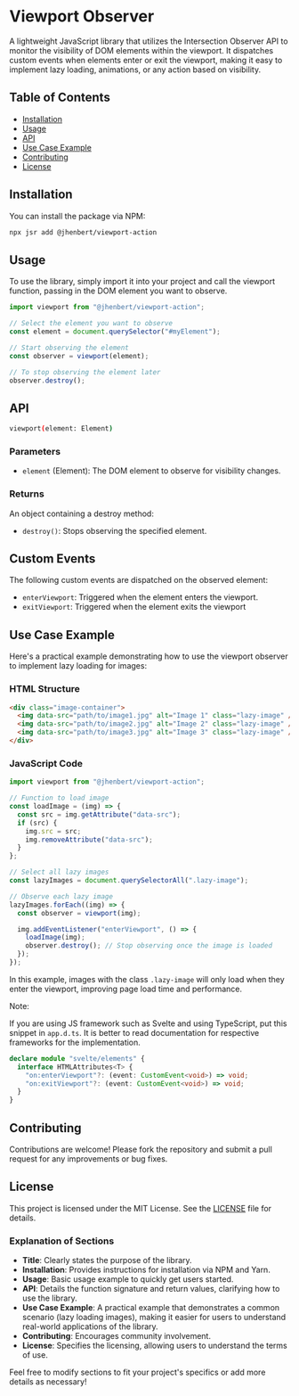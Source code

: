 # Viewport Observer

A lightweight JavaScript library that utilizes the Intersection Observer API to monitor the visibility of DOM elements within the viewport. It dispatches custom events when elements enter or exit the viewport, making it easy to implement lazy loading, animations, or any action based on visibility.

## Table of Contents

- [Installation](#installation)
- [Usage](#usage)
- [API](#api)
- [Use Case Example](#use-case-example)
- [Contributing](#contributing)
- [License](#license)

## Installation

You can install the package via NPM:

```bash
npx jsr add @jhenbert/viewport-action
```

## Usage

To use the library, simply import it into your project and call the viewport function, passing in the DOM element you want to observe.

```javascript
import viewport from "@jhenbert/viewport-action";

// Select the element you want to observe
const element = document.querySelector("#myElement");

// Start observing the element
const observer = viewport(element);

// To stop observing the element later
observer.destroy();
```

## API

```bash
viewport(element: Element)
```

### Parameters

- `element` (Element): The DOM element to observe for visibility changes.

### Returns

An object containing a destroy method:

- `destroy()`: Stops observing the specified element.

## Custom Events

The following custom events are dispatched on the observed element:

- `enterViewport`: Triggered when the element enters the viewport.
- `exitViewport`: Triggered when the element exits the viewport

## Use Case Example

Here's a practical example demonstrating how to use the viewport observer to implement lazy loading for images:

### HTML Structure

```html
<div class="image-container">
  <img data-src="path/to/image1.jpg" alt="Image 1" class="lazy-image" />
  <img data-src="path/to/image2.jpg" alt="Image 2" class="lazy-image" />
  <img data-src="path/to/image3.jpg" alt="Image 3" class="lazy-image" />
</div>
```

### JavaScript Code

```javascript
import viewport from "@jhenbert/viewport-action";

// Function to load image
const loadImage = (img) => {
  const src = img.getAttribute("data-src");
  if (src) {
    img.src = src;
    img.removeAttribute("data-src");
  }
};

// Select all lazy images
const lazyImages = document.querySelectorAll(".lazy-image");

// Observe each lazy image
lazyImages.forEach((img) => {
  const observer = viewport(img);

  img.addEventListener("enterViewport", () => {
    loadImage(img);
    observer.destroy(); // Stop observing once the image is loaded
  });
});
```

In this example, images with the class `.lazy-image` will only load when they enter the viewport, improving page load time and performance.

Note:

If you are using JS framework such as Svelte and using TypeScript, put this snippet in `app.d.ts`. It is better to read documentation for respective frameworks for the implementation.

```typescript
declare module "svelte/elements" {
  interface HTMLAttributes<T> {
    "on:enterViewport"?: (event: CustomEvent<void>) => void;
    "on:exitViewport"?: (event: CustomEvent<void>) => void;
  }
}
```

## Contributing

Contributions are welcome! Please fork the repository and submit a pull request for any improvements or bug fixes.

## License

This project is licensed under the MIT License. See the [LICENSE](./LICENSE) file for details.

### Explanation of Sections

- **Title**: Clearly states the purpose of the library.
- **Installation**: Provides instructions for installation via NPM and Yarn.
- **Usage**: Basic usage example to quickly get users started.
- **API**: Details the function signature and return values, clarifying how to use the library.
- **Use Case Example**: A practical example that demonstrates a common scenario (lazy loading images), making it easier for users to understand real-world applications of the library.
- **Contributing**: Encourages community involvement.
- **License**: Specifies the licensing, allowing users to understand the terms of use.

Feel free to modify sections to fit your project's specifics or add more details as necessary!
